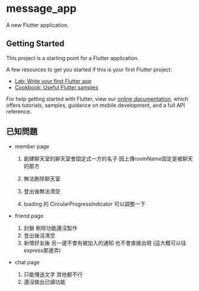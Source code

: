 # message_app

A new Flutter application.

## Getting Started

This project is a starting point for a Flutter application.

A few resources to get you started if this is your first Flutter project:

- [Lab: Write your first Flutter app](https://flutter.dev/docs/get-started/codelab)
- [Cookbook: Useful Flutter samples](https://flutter.dev/docs/cookbook)

For help getting started with Flutter, view our
[online documentation](https://flutter.dev/docs), which offers tutorials,
samples, guidance on mobile development, and a full API reference.

## 已知問題

- member page

  1. 創建聊天室的聊天室會固定式一方的名子 因上傳roomName固定是被聊天的那方

  2. 無法刪除聊天室
  3. 登出後無法清空
  4. loading 的 CircularProgressIndicator 可以調整一下

- friend page

  1. 封鎖 刪除功能還沒製作
  2. 登出後沒清空
  3. 新增好友後 另一邊不會有被加入的通知 也不會直接出現 (這大概可以往express那邊弄)

- chat page

  1. 只能傳送文字 其他都不行
  2. 還沒做出已讀功能